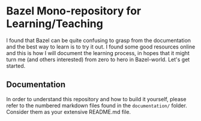 <h1>Bazel Mono-repository for Learning/Teaching</h1>

I found that Bazel can be quite confusing to grasp from the documentation and the best way to learn is to try it out. I found some good resources online and this is how I will document the learning process, in hopes that it might turn me (and others interested) from zero to hero in Bazel-world. Let's get started.

<h2>Documentation</h2>

In order to understand this repository and how to build it yourself, please refer to the numbered markdown files found in the `documentation/` folder. Consider them as your extensive README.md file.
